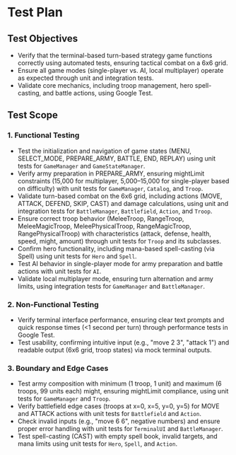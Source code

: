 # Test Plan

## Test Objectives

*   Verify that the terminal-based turn-based strategy game functions correctly using automated tests, ensuring tactical combat on a 6x6 grid.
*   Ensure all game modes (single-player vs. AI, local multiplayer) operate as expected through unit and integration tests.
*   Validate core mechanics, including troop management, hero spell-casting, and battle actions, using Google Test.

## Test Scope

### 1. Functional Testing
*   Test the initialization and navigation of game states (MENU, SELECT_MODE, PREPARE_ARMY, BATTLE, END, REPLAY) using unit tests for `GameManager` and `GameStateManager`.
*   Verify army preparation in PREPARE_ARMY, ensuring mightLimit constraints (15,000 for multiplayer, 5,000–15,000 for single-player based on difficulty) with unit tests for `GameManager`, `Catalog`, and `Troop`.
*   Validate turn-based combat on the 6x6 grid, including actions (MOVE, ATTACK, DEFEND, SKIP, CAST) and damage calculations, using unit and integration tests for `BattleManager`, `Battlefield`, `Action`, and `Troop`.
*   Ensure correct troop behavior (MeleeTroop, RangeTroop, MeleeMagicTroop, MeleePhysicalTroop, RangeMagicTroop, RangePhysicalTroop) with characteristics (attack, defense, health, speed, might, amount) through unit tests for `Troop` and its subclasses.
*   Confirm hero functionality, including mana-based spell-casting (via Spell) using unit tests for `Hero` and `Spell`.
*   Test AI behavior in single-player mode for army preparation and battle actions with unit tests for `AI`.
*   Validate local multiplayer mode, ensuring turn alternation and army limits, using integration tests for `GameManager` and `BattleManager`.

### 2. Non-Functional Testing
*   Verify terminal interface performance, ensuring clear text prompts and quick response times (<1 second per turn) through performance tests in Google Test.
*   Test usability, confirming intuitive input (e.g., "move 2 3", "attack 1") and readable output (6x6 grid, troop states) via mock terminal outputs.

### 3. Boundary and Edge Cases
*   Test army composition with minimum (1 troop, 1 unit) and maximum (6 troops, 99 units each) might, ensuring mightLimit compliance, using unit tests for `GameManager` and `Troop`.
*   Verify battlefield edge cases (troops at x=0, x=5, y=0, y=5) for MOVE and ATTACK actions with unit tests for `Battlefield` and `Action`.
*   Check invalid inputs (e.g., "move 6 6", negative numbers) and ensure proper error handling with unit tests for `TerminalUI` and `BattleManager`.
*   Test spell-casting (CAST) with empty spell book, invalid targets, and mana limits using unit tests for `Hero`, `Spell`, and `Action`.
